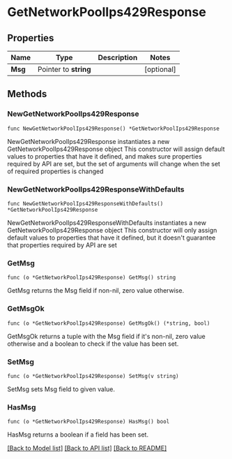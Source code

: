 # GetNetworkPoolIps429Response

## Properties

Name | Type | Description | Notes
------------ | ------------- | ------------- | -------------
**Msg** | Pointer to **string** |  | [optional] 

## Methods

### NewGetNetworkPoolIps429Response

`func NewGetNetworkPoolIps429Response() *GetNetworkPoolIps429Response`

NewGetNetworkPoolIps429Response instantiates a new GetNetworkPoolIps429Response object
This constructor will assign default values to properties that have it defined,
and makes sure properties required by API are set, but the set of arguments
will change when the set of required properties is changed

### NewGetNetworkPoolIps429ResponseWithDefaults

`func NewGetNetworkPoolIps429ResponseWithDefaults() *GetNetworkPoolIps429Response`

NewGetNetworkPoolIps429ResponseWithDefaults instantiates a new GetNetworkPoolIps429Response object
This constructor will only assign default values to properties that have it defined,
but it doesn't guarantee that properties required by API are set

### GetMsg

`func (o *GetNetworkPoolIps429Response) GetMsg() string`

GetMsg returns the Msg field if non-nil, zero value otherwise.

### GetMsgOk

`func (o *GetNetworkPoolIps429Response) GetMsgOk() (*string, bool)`

GetMsgOk returns a tuple with the Msg field if it's non-nil, zero value otherwise
and a boolean to check if the value has been set.

### SetMsg

`func (o *GetNetworkPoolIps429Response) SetMsg(v string)`

SetMsg sets Msg field to given value.

### HasMsg

`func (o *GetNetworkPoolIps429Response) HasMsg() bool`

HasMsg returns a boolean if a field has been set.


[[Back to Model list]](../README.md#documentation-for-models) [[Back to API list]](../README.md#documentation-for-api-endpoints) [[Back to README]](../README.md)


